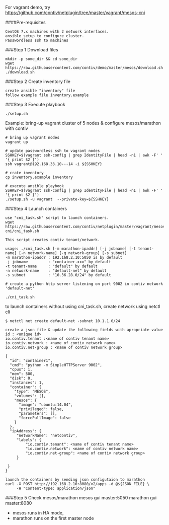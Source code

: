 
For vagrant demo, try
https://github.com/contiv/netplugin/tree/master/vagrant/mesos-cni

####Pre-requisites

```
CentOS 7.x machines with 2 network interfaces.
ansible setup to configure cluster.
Passwordless ssh to machines
```

###Step 1 Download files
```
mkdir -p some_dir && cd some_dir
wget https://raw.githubusercontent.com/contiv/demo/master/mesos/download.sh
./download.sh
```


###Step 2 Create inventory file
```
create ansible "inventory" file
follow example file inventory.example 
```

###Step 3 Execute playbook  
```
./setup.sh 

```

Example: bring-up vagrant cluster of 5 nodes & configure mesos/marathon with contiv
```
# bring up vagrant nodes
vagrant up

# update passwordless ssh to vagrant nodes
SSHKEY=$(vagrant ssh-config | grep IdentityFile | head -n1 | awk -F' ' '{ print $2 }')
ssh vagrant@192.168.33.10---14 -i ${SSHKEY}

# crate inventory
cp inventory.example inventory

# execute ansible playbook 
SSHKEY=$(vagrant ssh-config | grep IdentityFile | head -n1 | awk -F' ' '{ print $2 }')
./setup.sh -u vagrant  --private-key=${SSHKEY}
```

###Step 4 Launch containers

```
use "cni_task.sh" script to launch containers.
wget https://raw.githubusercontent.com/contiv/netplugin/master/vagrant/mesos-cni/cni_task.sh

This script creates contiv tenant/network.

usage: ./cni_task.sh [-m marathon-ipaddr] [-j jobname] [-t tenant-name] [-n network-name] [-g network-group] [-s subnet]
-m marathon-ipaddr : 192.168.2.10:5050 is by default
-j jobname         : "container.xxx" by default
-t tenant-name     : "default" by default
-n network-name    : "default-net" by default
-s subnet          : "10.36.28.0/24" by default

# create a python http server listening on port 9002 in contiv network 
'default-net'

./cni_task.sh 
```
to launch containers without using cni_task.sh, create network using netctl cli 

```
$ netctl net create default-net -subnet 10.1.1.0/24

create a json file & update the following fields with apropriate value
id : <unique id>
io.contiv.tenant :<name of contiv tenant name>
io.contiv.network : <name of contiv network name>
io.contiv.net-group : <name of contiv network group>

{
  "id": "container1",
  "cmd": "python -m SimpleHTTPServer 9002",
  "cpus": 1,
  "mem": 500,
  "disk": 0,
  "instances": 1,
  "container": {
    "type": "MESOS",
    "volumes": [],
    "mesos": {
      "image": "ubuntu:14.04",
      "privileged": false,
      "parameters": [],
      "forcePullImage": false
    }
  },
  "ipAddress": {
     "networkName": "netcontiv",
     "labels": {
         "io.contiv.tenant": <name of contiv tenant name>
         "io.contiv.network": <name of contiv network name>
         "io.contiv.net-group": <name of contiv network group> 
     }

 }
}
```


```
launch the containers by sending json configutaion to marathon
curl -X POST http://192.168.2.10:8080/v2/apps -d @${JSON_FILE} \
     -H "Content-type: application/json"
```
###Step 5 Check mesos/marathon
 mesos gui master:5050
 marathon gui  master:8080
 * mesos runs in HA mode,
 * marathon runs on the first master node

